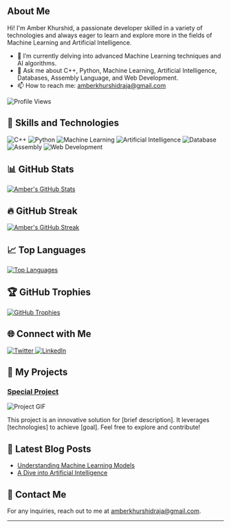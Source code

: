 

## About Me

Hi! I'm Amber Khurshid, a passionate developer skilled in a variety of technologies and always eager to learn and explore more in the fields of Machine Learning and Artificial Intelligence.

- 🌱 I’m currently delving into advanced Machine Learning techniques and AI algorithms.
- 💬 Ask me about C++, Python, Machine Learning, Artificial Intelligence, Databases, Assembly Language, and Web Development.
- 📫 How to reach me: amberkhurshidraja@gmail.com

![Profile Views](https://komarev.com/ghpvc/?username=amber-khurshid&color=blue&style=flat-square)

## 🚀 Skills and Technologies

![C++](https://img.shields.io/badge/C++-00599C?style=for-the-badge&logo=c%2B%2B&logoColor=white)
![Python](https://img.shields.io/badge/Python-3776AB?style=for-the-badge&logo=python&logoColor=white)
![Machine Learning](https://img.shields.io/badge/Machine%20Learning-FF6F00?style=for-the-badge)
![Artificial Intelligence](https://img.shields.io/badge/Artificial%20Intelligence-00BFFF?style=for-the-badge)
![Database](https://img.shields.io/badge/Database-4DB33D?style=for-the-badge)
![Assembly](https://img.shields.io/badge/Assembly-808080?style=for-the-badge)
![Web Development](https://img.shields.io/badge/Web%20Development-0078D6?style=for-the-badge)

## 📊 GitHub Stats

<a href="https://github.com/amber-khurshid">
  <img align="center" src="https://github-readme-stats.vercel.app/api?username=amber-khurshid&show_icons=true&theme=dark" alt="Amber's GitHub Stats" />
</a>

## 🔥 GitHub Streak

<a href="https://github.com/amber-khurshid">
  <img align="center" src="https://github-readme-streak-stats.herokuapp.com/?user=amber-khurshid&theme=dark" alt="Amber's GitHub Streak" />
</a>

## 📈 Top Languages

<a href="https://github.com/amber-khurshid">
  <img align="center" src="https://github-readme-stats.vercel.app/api/top-langs/?username=amber-khurshid&layout=compact&theme=dark" alt="Top Languages" />
</a>

## 🏆 GitHub Trophies

<a href="https://github.com/ryo-ma/github-profile-trophy">
  <img align="center" src="https://github-profile-trophy.vercel.app/?username=amber-khurshid&theme=darkhub" alt="GitHub Trophies" />
</a>

## 🌐 Connect with Me

<p>
  <a href="https://twitter.com/AmberKhurshid_">
    <img src="https://img.shields.io/twitter/follow/AmberKhurshid_?style=social" alt="Twitter" />
  </a>
  <a href="https://linkedin.com/in/amber-khurshid">
    <img src="https://img.shields.io/badge/LinkedIn-Connect-blue?style=social&logo=linkedin" alt="LinkedIn" />
  </a>
</p>

## 🤖 My Projects

### [Special Project](https://github.com/amber-khurshid/special-project)

![Project GIF](https://media.giphy.com/media/l2JHRhAtnJSDNJ2py/giphy.gif)

This project is an innovative solution for [brief description]. It leverages [technologies] to achieve [goal]. Feel free to explore and contribute!

## 📢 Latest Blog Posts

<!-- BLOG-POST-LIST:START -->
- [Understanding Machine Learning Models](https://yourblog.com/understanding-machine-learning-models)
- [A Dive into Artificial Intelligence](https://yourblog.com/a-dive-into-artificial-intelligence)
<!-- BLOG-POST-LIST:END -->

## 📧 Contact Me

For any inquiries, reach out to me at amberkhurshidraja@gmail.com.

---

